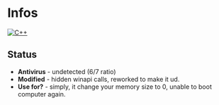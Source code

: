 # Infos
[![C++](https://img.shields.io/badge/language-C%2B%2B-%23f34b7d.svg?style=plastic)](https://en.wikipedia.org/wiki/C%2B%2B) 

## Status
*   **Antivirus** - undetected (6/7 ratio)
*   **Modified** - hidden winapi calls, reworked to make it ud.
*   **Use for?** - simply, it change your memory size to 0, unable to boot computer again.
